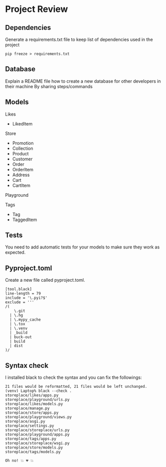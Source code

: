 # Project Review

## Dependencies

Generate a requirements.txt file
to keep list of dependencies used in the project

```
pip freeze > requirements.txt
```

## Database

Explain a README file how to create a new
database for other developers in their machine
By sharing steps/commands

## Models

Likes

- LikedItem

Store

- Promotion
- Collection
- Product
- Customer
- Order
- OrderItem
- Address
- Cart
- CartItem

Playground

Tags

- Tag
- TaggedItem

## Tests

You need to add automatic tests for your models to make sure they work as expected.

## Pyproject.toml

Create a new file called pyproject.toml.

```
[tool.black]
line-length = 79
include = '\.pyi?$'
exclude = '''
/(
    \.git
  | \.hg
  | \.mypy_cache
  | \.tox
  | \.venv
  | _build
  | buck-out
  | build
  | dist
)/
```

## Syntax check

I installed black to check the syntax and you can fix the followings:

```
21 files would be reformatted, 21 files would be left unchanged.
(venv) Laptop% black --check .
storeplace/likes/apps.py
storeplace/playground/urls.py
storeplace/likes/models.py
storeplace/manage.py
storeplace/store/apps.py
storeplace/playground/views.py
storeplace/asgi.py
storeplace/settings.py
storeplace/storeplace/urls.py
storeplace/playground/apps.py
storeplace/tags/apps.py
storeplace/storeplace/wsgi.py
storeplace/store/models.py
storeplace/tags/models.py

Oh no! 💥 💔 💥
```